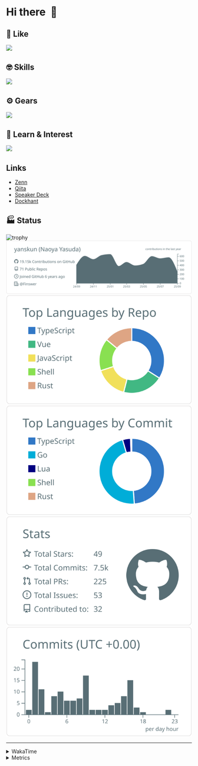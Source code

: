 # Hi there&nbsp; :wave:

## 💌 Like
<img src="https://go-skill-icons.vercel.app/api/icons?i=github" />

## 🤓 Skills
<img src="https://go-skill-icons.vercel.app/api/icons?i=js,ts,vue,nuxtjs,react,nextjs,go,lua,git" />

## ⚙️ Gears
<img src="https://go-skill-icons.vercel.app/api/icons?i=neovim,vscode,githubcopilot,alacritty,tmux" />

## 📖 Learn & Interest
<img src="https://go-skill-icons.vercel.app/api/icons?i=rust,deno,css,zig,playwright,githubactions,storybook,netlify,eslint" />

## Links
- [Zenn](https://zenn.dev/yanskun)
- [Qiita](https://qiita.com/yanskun)
- [Speaker Deck](https://speakerdeck.com/yanskun)
- [Dockhant](https://www.dockhunt.com/users/yanskun)

<!-- https://github.com/ryo-ma/github-profile-trophy -->

## 🏭 Status

<img src="https://github-profile-trophy.vercel.app/?username=yanskun&theme=onedark&row=1" alt="trophy">

<!-- https://github.com/vn7n24fzkq/github-profile-summary-cards -->
<picture>
  <source media="(prefers-color-scheme: dark)" srcset="https://raw.githubusercontent.com/yanskun/yanskun/master/profile-summary-card-output/nord_dark/0-profile-details.svg">
 <img src="https://raw.githubusercontent.com/yanskun/yanskun/master/profile-summary-card-output/default/0-profile-details.svg">
</picture>
<br>
<picture>
  <source media="(prefers-color-scheme: dark)" srcset="https://raw.githubusercontent.com/yanskun/yanskun/master/profile-summary-card-output/nord_dark/1-repos-per-language.svg">
 <img src="https://raw.githubusercontent.com/yanskun/yanskun/master/profile-summary-card-output/default/1-repos-per-language.svg">
</picture>
<picture>
  <source media="(prefers-color-scheme: dark)" srcset="https://raw.githubusercontent.com/yanskun/yanskun/master/profile-summary-card-output/nord_dark/2-most-commit-language.svg">
 <img src="https://raw.githubusercontent.com/yanskun/yanskun/master/profile-summary-card-output/default/2-most-commit-language.svg">
</picture>
<br>
<picture>
  <source media="(prefers-color-scheme: dark)" srcset="https://raw.githubusercontent.com/yanskun/yanskun/master/profile-summary-card-output/nord_dark/3-stats.svg">
 <img src="https://raw.githubusercontent.com/yanskun/yanskun/master/profile-summary-card-output/default/3-stats.svg">
</picture>
<picture>
  <source media="(prefers-color-scheme: dark)" srcset="https://raw.githubusercontent.com/yanskun/yanskun/master/profile-summary-card-output/nord_dark/4-productive-time.svg">
 <img src="https://raw.githubusercontent.com/yanskun/yanskun/master/profile-summary-card-output/default/4-productive-time.svg">
</picture>

---

<details>
  <summary>WakaTime</summary>
<!--START_SECTION:waka-->
![Code Time](http://img.shields.io/badge/Code%20Time-2%2C671%20hrs%2043%20mins-blue)

**🐱 My GitHub Data** 

> 📦 157.1 kB Used in GitHub's Storage 
 > 
> 🏆 4,372 Contributions in the Year 2025
 > 
> 💼 Opted to Hire
 > 
> 📜 132 Public Repositories 
 > 
> 🔑 6 Private Repositories 
 > 
**I'm an Early 🐤** 

```text
🌞 Morning                9382 commits        ████░░░░░░░░░░░░░░░░░░░░░   15.70 % 
🌆 Daytime                33706 commits       ██████████████░░░░░░░░░░░   56.41 % 
🌃 Evening                13052 commits       █████░░░░░░░░░░░░░░░░░░░░   21.84 % 
🌙 Night                  3611 commits        ██░░░░░░░░░░░░░░░░░░░░░░░   06.04 % 
```
📅 **I'm Most Productive on Tuesday** 

```text
Monday                   9306 commits        ████░░░░░░░░░░░░░░░░░░░░░   15.57 % 
Tuesday                  12620 commits       █████░░░░░░░░░░░░░░░░░░░░   21.12 % 
Wednesday                11959 commits       █████░░░░░░░░░░░░░░░░░░░░   20.01 % 
Thursday                 10691 commits       ████░░░░░░░░░░░░░░░░░░░░░   17.89 % 
Friday                   10389 commits       ████░░░░░░░░░░░░░░░░░░░░░   17.39 % 
Saturday                 2084 commits        █░░░░░░░░░░░░░░░░░░░░░░░░   03.49 % 
Sunday                   2702 commits        █░░░░░░░░░░░░░░░░░░░░░░░░   04.52 % 
```


📊 **This Week I Spent My Time On** 

```text
🕑︎ Time Zone: Asia/Tokyo

💬 Programming Languages: 
TypeScript               23 hrs 29 mins      ███████████████████░░░░░░   75.78 % 
YAML                     2 hrs 4 mins        ██░░░░░░░░░░░░░░░░░░░░░░░   06.69 % 
Other                    1 hr 28 mins        █░░░░░░░░░░░░░░░░░░░░░░░░   04.75 % 
Markdown                 1 hr 13 mins        █░░░░░░░░░░░░░░░░░░░░░░░░   03.98 % 
Protocol Buffer          51 mins             █░░░░░░░░░░░░░░░░░░░░░░░░   02.77 % 

🔥 Editors: 
Neovim                   29 hrs 57 mins      ████████████████████████░   96.65 % 
VS Code                  1 hr 2 mins         █░░░░░░░░░░░░░░░░░░░░░░░░   03.35 % 

💻 Operating System: 
Mac                      30 hrs 59 mins      █████████████████████████   100.00 % 
```


 Last Updated on 15/09/2025 05:23:30 UTC
<!--END_SECTION:waka-->
</details>

<details>
  <summary>Metrics</summary>
  <img src="https://github.com/yanskun/yanskun/blob/main/github-metrics.svg" alt="Metrics">
</details>
